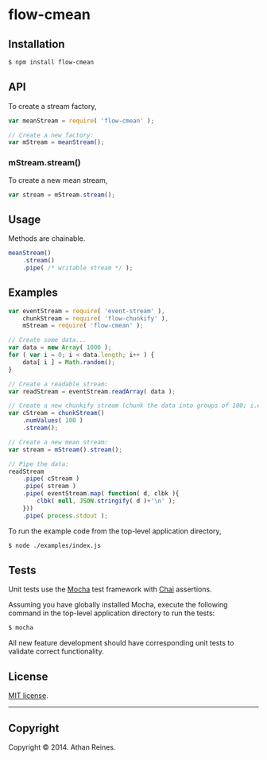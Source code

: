 flow-cmean
==========




## Installation

``` bash
$ npm install flow-cmean
```

## API

To create a stream factory,

``` javascript
var meanStream = require( 'flow-cmean' );

// Create a new factory:
var mStream = meanStream();
```

### mStream.stream()

To create a new mean stream,

``` javascript
var stream = mStream.stream();
```


## Usage

Methods are chainable.

``` javascript
meanStream()
	.stream()
	.pipe( /* writable stream */ );
```



## Examples

``` javascript
var eventStream = require( 'event-stream' ),
	chunkStream = require( 'flow-chunkify' ),
	mStream = require( 'flow-cmean' );

// Create some data...
var data = new Array( 1000 );
for ( var i = 0; i < data.length; i++ ) {
	data[ i ] = Math.random();
}

// Create a readable stream:
var readStream = eventStream.readArray( data );

// Create a new chunkify stream (chunk the data into groups of 100; i.e., 10 chunks):
var cStream = chunkStream()
	.numValues( 100 )
	.stream();

// Create a new mean stream:
var stream = mStream().stream();

// Pipe the data:
readStream
	.pipe( cStream )
	.pipe( stream )
	.pipe( eventStream.map( function( d, clbk ){
		clbk( null, JSON.stringify( d )+'\n' );
	}))
	.pipe( process.stdout );
```

To run the example code from the top-level application directory,

``` bash
$ node ./examples/index.js
```


## Tests

Unit tests use the [Mocha](http://visionmedia.github.io/mocha) test framework with [Chai](http://chaijs.com) assertions.

Assuming you have globally installed Mocha, execute the following command in the top-level application directory to run the tests:

``` bash
$ mocha
```

All new feature development should have corresponding unit tests to validate correct functionality.


## License

[MIT license](http://opensource.org/licenses/MIT). 


---
## Copyright

Copyright &copy; 2014. Athan Reines.


